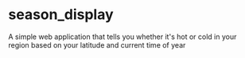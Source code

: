 # season_display
A simple web application that tells you whether it's hot or cold in your region based on your latitude and current time of year
